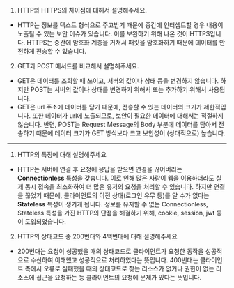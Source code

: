 1. HTTP와 HTTPS의 차이점에 대해서 설명해주세요.<br>
- HTTP는 정보를 텍스트 형식으로 주고받기 때문에 중간에 인터셉트할 경우 내용이 노출될 수 있는 보안 이슈가 있습니다. 이를 보완하기 위해 나온 것이 HTTPS입니다. HTTPS는 중간에 암호화 계층을 거쳐서 패킷을 암호화하기 때문에 데이터를 안전하게 전송할 수 있습니다.
2. GET과 POST 메서드를 비교해서 설명해주세요. <br>
- GET은 데이터를 조회할 때 쓰이고, 서버의 값이나 상태 등을 변경하지 않습니다. 하지만 POST는 서버의 값이나 상태를 변경하기 위해서 또는 추가하기 위해서 사용됩니다.
- GET은 url 주소에 데이터를 담기 때문에, 전송할 수 있는 데이터의 크기가 제한적입니다. 또한 데이터가 url에 노출되므로, 보안이 필요한 데이터에 대해서는 적절하지 않습니다.
반면, POST는 Request Message의 Body 부분에 데이터를 담아서 전송하기 때문에 데이터 크기가 GET 방식보다 크고 보안성이 (상대적으로) 높습니다.

-----

1. HTTP의 특징에 대해 설명해주세요

- HTTP는 서버에 연결 후 요청에 응답을 받으면 연결을 끊어버리는 **Connectionless** 특성을 갖습니다. 이로 인해 많은 사람이 웹을 이용하더라도 실제 동시 접속을 최소화하여 더 많은 유저의 요청을 처리할 수 있습니다. 하지만 연결을 끊었기 때문에, 클라이언트의 이전 상태(로그인 유무 등)를 알 수가 없다는 **Stateless** 특성이 생기게 됩니다. 정보를 유지할 수 없는 Connectionless, Stateless 특성을 가진 HTTP의 단점을 해결하기 위해, cookie, session, jwt 등이 도입되었습니다.

2. HTTP의 상태코드 중 200번대와 4백번대에 대해 설명해주세요

- 200번대는 요청이 성공했을 때의 상태코드로 클라이언트가 요청한 동작을 성공적으로 수신하여 이해했고 성공적으로 처리하였다는 뜻입니다. 400번대는 클라이언트 측에서 오류로 실패했을 때의 상태코드로 찾는 리소스가 없거나 권한이 없는 리소스에 접근을 요청하는 등 클라이언트의 요청에 문제가 있다는 뜻입니다.
